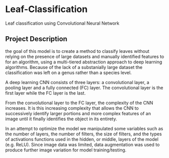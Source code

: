 # Leaf-Classification
Leaf classification using Convolutional Neural Network

## Project Description

the goal of this model is to create a method to classify leaves without relying on the presence of large datasets and manually identified features to for an algorithm, using a multi-tiered abstraction approach to deep learning algorithms. Because of the lack of a substanially large dataset the classification was left on a genus rather than a species level.

A deep learning CNN consists of three layers: a convolutional layer, a pooling layer and a fully connected (FC) layer. The convolutional layer is the first layer while the FC layer is the last.

From the convolutional layer to the FC layer, the complexity of the CNN increases. It is this increasing complexity that allows the CNN to successively identify larger portions and more complex features of an image until it finally identifies the object in its entirety.

In an attempt to optimize the model we manipulated some variables such as the number of layers, the number of filters, the size of filters, and the types of activations functions used in the hidden, or middle, layers of the model (e.g. ReLU). Since image data was limited, data augmentation was used to produce further image variation for model training/testing. 
